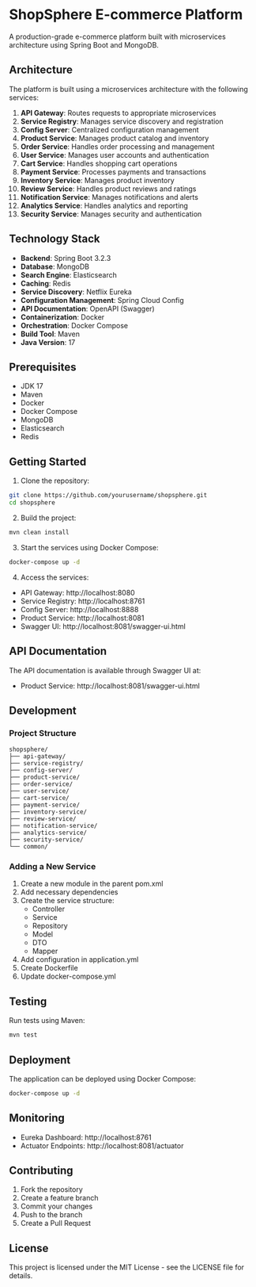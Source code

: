 # ShopSphere E-commerce Platform

A production-grade e-commerce platform built with microservices architecture using Spring Boot and MongoDB.

## Architecture

The platform is built using a microservices architecture with the following services:

1. **API Gateway**: Routes requests to appropriate microservices
2. **Service Registry**: Manages service discovery and registration
3. **Config Server**: Centralized configuration management
4. **Product Service**: Manages product catalog and inventory
5. **Order Service**: Handles order processing and management
6. **User Service**: Manages user accounts and authentication
7. **Cart Service**: Handles shopping cart operations
8. **Payment Service**: Processes payments and transactions
9. **Inventory Service**: Manages product inventory
10. **Review Service**: Handles product reviews and ratings
11. **Notification Service**: Manages notifications and alerts
12. **Analytics Service**: Handles analytics and reporting
13. **Security Service**: Manages security and authentication

## Technology Stack

- **Backend**: Spring Boot 3.2.3
- **Database**: MongoDB
- **Search Engine**: Elasticsearch
- **Caching**: Redis
- **Service Discovery**: Netflix Eureka
- **Configuration Management**: Spring Cloud Config
- **API Documentation**: OpenAPI (Swagger)
- **Containerization**: Docker
- **Orchestration**: Docker Compose
- **Build Tool**: Maven
- **Java Version**: 17

## Prerequisites

- JDK 17
- Maven
- Docker
- Docker Compose
- MongoDB
- Elasticsearch
- Redis

## Getting Started

1. Clone the repository:
```bash
git clone https://github.com/yourusername/shopsphere.git
cd shopsphere
```

2. Build the project:
```bash
mvn clean install
```

3. Start the services using Docker Compose:
```bash
docker-compose up -d
```

4. Access the services:
- API Gateway: http://localhost:8080
- Service Registry: http://localhost:8761
- Config Server: http://localhost:8888
- Product Service: http://localhost:8081
- Swagger UI: http://localhost:8081/swagger-ui.html

## API Documentation

The API documentation is available through Swagger UI at:
- Product Service: http://localhost:8081/swagger-ui.html

## Development

### Project Structure

```
shopsphere/
├── api-gateway/
├── service-registry/
├── config-server/
├── product-service/
├── order-service/
├── user-service/
├── cart-service/
├── payment-service/
├── inventory-service/
├── review-service/
├── notification-service/
├── analytics-service/
├── security-service/
└── common/
```

### Adding a New Service

1. Create a new module in the parent pom.xml
2. Add necessary dependencies
3. Create the service structure:
   - Controller
   - Service
   - Repository
   - Model
   - DTO
   - Mapper
4. Add configuration in application.yml
5. Create Dockerfile
6. Update docker-compose.yml

## Testing

Run tests using Maven:
```bash
mvn test
```

## Deployment

The application can be deployed using Docker Compose:
```bash
docker-compose up -d
```

## Monitoring

- Eureka Dashboard: http://localhost:8761
- Actuator Endpoints: http://localhost:8081/actuator

## Contributing

1. Fork the repository
2. Create a feature branch
3. Commit your changes
4. Push to the branch
5. Create a Pull Request

## License

This project is licensed under the MIT License - see the LICENSE file for details. 